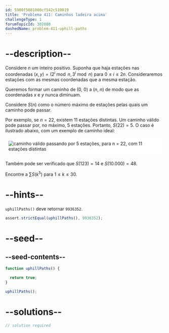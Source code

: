 ```yaml
---
id: 5900f5081000cf542c510019
title: 'Problema 411: Caminhos ladeira acima'
challengeType: 1
forumTopicId: 302080
dashedName: problem-411-uphill-paths
---
```


# --description--

Considere $n$ um inteiro positivo. Suponha que haja estações nas coordenadas $(x, y) = (2^i\bmod n, 3^i\bmod n)$ para $0 ≤ i ≤ 2n$. Consideraremos estações com as mesmas coordenadas que a mesma estação.

Queremos formar um caminho de (0, 0) a ($n$, $n$) de modo que as coordenadas $x$ e $y$ nunca diminuam.

Considere $S(n)$ como o número máximo de estações pelas quais um caminho pode passar.

Por exemplo, se $n = 22$, existem 11 estações distintas. Um caminho válido pode passar por, no máximo, 5 estações. Portanto, $S(22) = 5$. O caso é ilustrado abaixo, com um exemplo de caminho ideal:

<img alt="caminho válido passando por 5 estações, para n = 22, com 11 estações distintas" src="https://cdn.freecodecamp.org/curriculum/project-euler/uphill-paths.png" style="background-color: white; padding: 10px; display: block; margin-right: auto; margin-left: auto; margin-bottom: 1.2rem;" />

Também pode ser verificado que $S(123) = 14$ e $S(10.000) = 48$.

Encontre a $\sum S(k^5)$ para $1 ≤ k ≤ 30$.

# --hints--

`uphillPaths()` deve retornar `9936352`.

```js
assert.strictEqual(uphillPaths(), 9936352);
```

# --seed--

## --seed-contents--

```js
function uphillPaths() {

  return true;
}

uphillPaths();
```

# --solutions--

```js
// solution required
```
